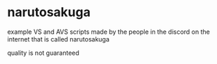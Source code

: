 # narutosakuga
example VS and AVS scripts made by the people in the discord on the internet that is called narutosakuga

quality is not guaranteed
